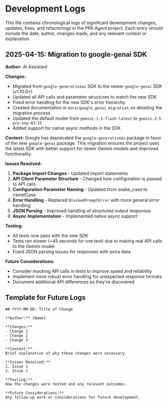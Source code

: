# Development Logs

This file contains chronological logs of significant development changes, updates, fixes, and refactorings in the PPA Agent project. Each entry should include the date, author, changes made, and any relevant context or explanation.

## 2025-04-15: Migration to google-genai SDK

**Author:** AI Assistant

**Changes:**
- Migrated from `google-generativeai` SDK to the newer `google-genai` SDK (v1.10.0+)
- Updated all API calls and parameter structures to match the new SDK
- Fixed error handling for the new SDK's error hierarchy
- Created documentation in `docs/google_genai_migration.md` detailing the migration process
- Updated the default model from `gemini-1.5-flash-latest` to `gemini-2.5-pro-exp-03-25`
- Added support for native async methods in the SDK

**Context:**
Google has deprecated the `google-generativeai` package in favor of the new `google-genai` package. This migration ensures the project uses the latest SDK with better support for newer Gemini models and improved functionality.

**Issues Resolved:**
1. **Package Import Changes** - Updated import statements
2. **API Client Parameter Structure** - Changed how configuration is passed to API calls
3. **Configuration Parameter Naming** - Updated from snake_case to camelCase
4. **Error Handling** - Replaced `BlockedPromptError` with more general error handling
5. **JSON Parsing** - Improved handling of structured output responses
6. **Async Implementation** - Implemented native async support

**Testing:**
- All tests now pass with the new SDK
- Tests ran slower (~45 seconds for one test) due to making real API calls to the Gemini model
- Fixed JSON parsing issues for responses with extra data

**Future Considerations:**
- Consider mocking API calls in tests to improve speed and reliability
- Implement more robust error handling for unexpected response formats
- Document additional API differences as they're discovered

## Template for Future Logs

```
## YYYY-MM-DD: Title of Change

**Author:** [Name]

**Changes:**
- Change 1
- Change 2
- Change 3

**Context:**
Brief explanation of why these changes were necessary.

**Issues Resolved:**
1. Issue 1
2. Issue 2

**Testing:**
How the changes were tested and any relevant outcomes.

**Future Considerations:**
Any follow-up work or considerations for future development. 